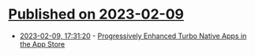 # [Published on 2023-02-09](index.md)

* [2023-02-09, 17:31:20](https://news.ycombinator.com/item?id=34727648) - [Progressively Enhanced Turbo Native Apps in the App Store](https://masilotti.com/progressively-enhanced-turbo-native-apps-in-the-app-store/)
